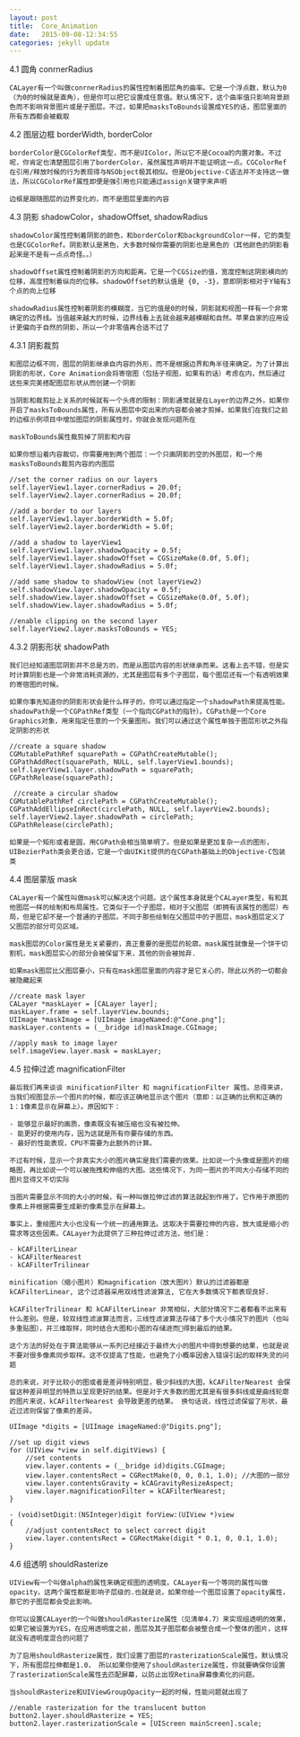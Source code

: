 ```yaml
---
layout: post
title:  Core_Animation
date:   2015-09-08-12:34:55
categories: jekyll update
---
```


4.1 圆角 conrnerRadius

	CALayer有一个叫做conrnerRadius的属性控制着图层角的曲率。它是一个浮点数，默认为0（为0的时候就是直角），但是你可以把它设置成任意值。默认情况下，这个曲率值只影响背景颜色而不影响背景图片或是子图层。不过，如果把masksToBounds设置成YES的话，图层里面的所有东西都会被截取

4.2 图层边框 borderWidth, borderColor
	
	borderColor是CGColorRef类型，而不是UIColor，所以它不是Cocoa的内置对象。不过呢，你肯定也清楚图层引用了borderColor，虽然属性声明并不能证明这一点。CGColorRef在引用/释放时候的行为表现得与NSObject极其相似。但是Objective-C语法并不支持这一做法，所以CGColorRef属性即便是强引用也只能通过assign关键字来声明

	边框是跟随图层的边界变化的，而不是图层里面的内容

4.3 阴影 shadowColor，shadowOffset, shadowRadius
	
	shadowColor属性控制着阴影的颜色，和borderColor和backgroundColor一样，它的类型也是CGColorRef。阴影默认是黑色，大多数时候你需要的阴影也是黑色的（其他颜色的阴影看起来是不是有一点点奇怪。。）

	shadowOffset属性控制着阴影的方向和距离。它是一个CGSize的值，宽度控制这阴影横向的位移，高度控制着纵向的位移。shadowOffset的默认值是 {0, -3}，意即阴影相对于Y轴有3个点的向上位移

	shadowRadius属性控制着阴影的模糊度，当它的值是0的时候，阴影就和视图一样有一个非常确定的边界线。当值越来越大的时候，边界线看上去就会越来越模糊和自然。苹果自家的应用设计更偏向于自然的阴影，所以一个非零值再合适不过了

4.3.1 阴影裁剪

	和图层边框不同，图层的阴影继承自内容的外形，而不是根据边界和角半径来确定。为了计算出阴影的形状，Core Animation会将寄宿图（包括子视图，如果有的话）考虑在内，然后通过这些来完美搭配图层形状从而创建一个阴影

	当阴影和裁剪扯上关系的时候就有一个头疼的限制：阴影通常就是在Layer的边界之外，如果你开启了masksToBounds属性，所有从图层中突出来的内容都会被才剪掉。如果我们在我们之前的边框示例项目中增加图层的阴影属性时，你就会发现问题所在

	maskToBounds属性裁剪掉了阴影和内容

	如果你想沿着内容裁切，你需要用到两个图层：一个只画阴影的空的外图层，和一个用masksToBounds裁剪内容的内图层

	//set the corner radius on our layers
	self.layerView1.layer.cornerRadius = 20.0f;
	self.layerView2.layer.cornerRadius = 20.0f;

	//add a border to our layers
	self.layerView1.layer.borderWidth = 5.0f;
	self.layerView2.layer.borderWidth = 5.0f;

	//add a shadow to layerView1
	self.layerView1.layer.shadowOpacity = 0.5f;
	self.layerView1.layer.shadowOffset = CGSizeMake(0.0f, 5.0f);
	self.layerView1.layer.shadowRadius = 5.0f;

	//add same shadow to shadowView (not layerView2)
	self.shadowView.layer.shadowOpacity = 0.5f;
	self.shadowView.layer.shadowOffset = CGSizeMake(0.0f, 5.0f);
	self.shadowView.layer.shadowRadius = 5.0f;

	//enable clipping on the second layer
	self.layerView2.layer.masksToBounds = YES;

4.3.2 阴影形状 shadowPath

	我们已经知道图层阴影并不总是方的，而是从图层内容的形状继承而来。这看上去不错，但是实时计算阴影也是一个非常消耗资源的，尤其是图层有多个子图层，每个图层还有一个有透明效果的寄宿图的时候。

    如果你事先知道你的阴影形状会是什么样子的，你可以通过指定一个shadowPath来提高性能。shadowPath是一个CGPathRef类型（一个指向CGPath的指针）。CGPath是一个Core Graphics对象，用来指定任意的一个矢量图形。我们可以通过这个属性单独于图层形状之外指定阴影的形状

	//create a square shadow
	CGMutablePathRef squarePath = CGPathCreateMutable();
	CGPathAddRect(squarePath, NULL, self.layerView1.bounds);
	self.layerView1.layer.shadowPath = squarePath; CGPathRelease(squarePath);

	￼//create a circular shadow
	CGMutablePathRef circlePath = CGPathCreateMutable();
	CGPathAddEllipseInRect(circlePath, NULL, self.layerView2.bounds);
	self.layerView2.layer.shadowPath = circlePath; CGPathRelease(circlePath);

	如果是一个矩形或者是圆，用CGPath会相当简单明了。但是如果是更加复杂一点的图形，UIBezierPath类会更合适，它是一个由UIKit提供的在CGPath基础上的Objective-C包装类

4.4 图层蒙版 mask

	CALayer有一个属性叫做mask可以解决这个问题。这个属性本身就是个CALayer类型，有和其他图层一样的绘制和布局属性。它类似于一个子图层，相对于父图层（即拥有该属性的图层）布局，但是它却不是一个普通的子图层。不同于那些绘制在父图层中的子图层，mask图层定义了父图层的部分可见区域。

    mask图层的Color属性是无关紧要的，真正重要的是图层的轮廓。mask属性就像是一个饼干切割机，mask图层实心的部分会被保留下来，其他的则会被抛弃.

    如果mask图层比父图层要小，只有在mask图层里面的内容才是它关心的，除此以外的一切都会被隐藏起来

	//create mask layer
	CALayer *maskLayer = [CALayer layer];
	maskLayer.frame = self.layerView.bounds;
	UIImage *maskImage = [UIImage imageNamed:@"Cone.png"];
	maskLayer.contents = (__bridge id)maskImage.CGImage;

	//apply mask to image layer￼
	self.imageView.layer.mask = maskLayer;

4.5 拉伸过滤 magnificationFilter 
	
	最后我们再来谈谈 minificationFilter 和 magnificationFilter 属性。总得来讲，当我们视图显示一个图片的时候，都应该正确地显示这个图片（意即：以正确的比例和正确的1：1像素显示在屏幕上）。原因如下：

	- 能够显示最好的画质，像素既没有被压缩也没有被拉伸。
	- 能更好的使用内存，因为这就是所有你要存储的东西。
	- 最好的性能表现，CPU不需要为此额外的计算。

    不过有时候，显示一个非真实大小的图片确实是我们需要的效果。比如说一个头像或是图片的缩略图，再比如说一个可以被拖拽和伸缩的大图。这些情况下，为同一图片的不同大小存储不同的图片显得又不切实际
	
	当图片需要显示不同的大小的时候，有一种叫做拉伸过滤的算法就起到作用了。它作用于原图的像素上并根据需要生成新的像素显示在屏幕上。

    事实上，重绘图片大小也没有一个统一的通用算法。这取决于需要拉伸的内容，放大或是缩小的需求等这些因素。CALayer为此提供了三种拉伸过滤方法，他们是：

	- kCAFilterLinear
	- kCAFilterNearest
	- kCAFilterTrilinear

    minification（缩小图片）和magnification（放大图片）默认的过滤器都是 kCAFilterLinear, 这个过滤器采用双线性滤波算法, 它在大多数情况下都表现良好.

    kCAFilterTrilinear 和 kCAFilterLinear 非常相似，大部分情况下二者都看不出来有什么差别。但是，较双线性滤波算法而言，三线性滤波算法存储了多个大小情况下的图片（也叫多重贴图），并三维取样，同时结合大图和小图的存储进而得到最后的结果。

    这个方法的好处在于算法能够从一系列已经接近于最终大小的图片中得到想要的结果，也就是说不要对很多像素同步取样。这不仅提高了性能，也避免了小概率因舍入错误引起的取样失灵的问题

    总的来说，对于比较小的图或者是差异特别明显，极少斜线的大图，kCAFilterNearest 会保留这种差异明显的特质以呈现更好的结果。但是对于大多数的图尤其是有很多斜线或是曲线轮廓的图片来说，kCAFilterNearest 会导致更差的结果。 换句话说，线性过滤保留了形状，最近过滤则保留了像素的差异。

    UIImage *digits = [UIImage imageNamed:@"Digits.png"];

    //set up digit views
  	for (UIView *view in self.digitViews) {
    	//set contents
    	view.layer.contents = (__bridge id)digits.CGImage;
    	view.layer.contentsRect = CGRectMake(0, 0, 0.1, 1.0); //大图的一部分
    	view.layer.contentsGravity = kCAGravityResizeAspect;
    	view.layer.magnificationFilter = kCAFilterNearest;
  	}

  	- (void)setDigit:(NSInteger)digit forView:(UIView *)view
	{
  		//adjust contentsRect to select correct digit
  		view.layer.contentsRect = CGRectMake(digit * 0.1, 0, 0.1, 1.0);
	}


4.6 组透明 shouldRasterize

	UIView有一个叫做alpha的属性来确定视图的透明度。CALayer有一个等同的属性叫做opacity，这两个属性都是影响子层级的.也就是说，如果你给一个图层设置了opacity属性，那它的子图层都会受此影响。

	你可以设置CALayer的一个叫做shouldRasterize属性（见清单4.7）来实现组透明的效果，如果它被设置为YES，在应用透明度之前，图层及其子图层都会被整合成一个整体的图片，这样就没有透明度混合的问题了

	为了启用shouldRasterize属性，我们设置了图层的rasterizationScale属性。默认情况下，所有图层拉伸都是1.0， 所以如果你使用了shouldRasterize属性，你就要确保你设置了rasterizationScale属性去匹配屏幕，以防止出现Retina屏幕像素化的问题。

    当shouldRasterize和UIViewGroupOpacity一起的时候，性能问题就出现了

  	//enable rasterization for the translucent button
  	button2.layer.shouldRasterize = YES;
  	button2.layer.rasterizationScale = [UIScreen mainScreen].scale;



[jekyll]:      http://jekyllrb.com
[jekyll-gh]:   https://github.com/jekyll/jekyll
[jekyll-help]: https://github.com/jekyll/jekyll-help
